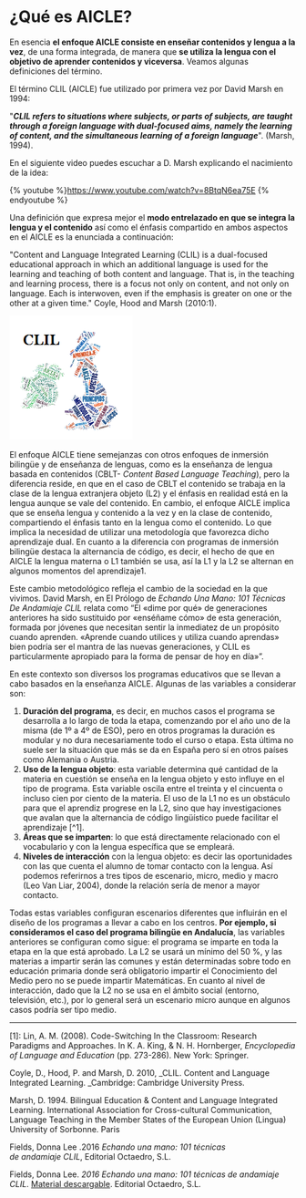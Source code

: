 # ¿Qué es AICLE?

En esencia **el enfoque AICLE consiste en enseñar contenidos y lengua a la vez**, de una forma integrada, de manera que **se utiliza la lengua con el objetivo de aprender contenidos y viceversa**. Veamos algunas definiciones del término.

El término CLIL (AICLE) fue utilizado por primera vez por David Marsh en 1994:

"_**CLIL refers to situations where subjects, or parts of subjects, are taught through a foreign language with dual-focused aims, namely the learning of content, and the simultaneous learning of a foreign language**_". (Marsh, 1994).

En el siguiente video puedes escuchar a D. Marsh explicando el nacimiento de la idea:

{% youtube %}https://www.youtube.com/watch?v=8BtqN6ea75E {% endyoutube %}

Una definición que expresa mejor el **modo entrelazado en que se integra la lengua y el contenido** así como el énfasis compartido en ambos aspectos en el AICLE es la enunciada a continuación:

"Content and Language Integrated Learning (CLIL) is a dual-focused educational approach in which an additional language is used for the learning and teaching of both content and language. That is, in the teaching and learning process, there is a focus not only on content, and not only on language. Each is interwoven, even if the emphasis is greater on one or the other at a given time." Coyle, Hood and Marsh (2010:1).


![Wordle 3 AICLE](img/REAaicle_14_07_16_B1_T1_Principios_v2_img3.png)


El enfoque AICLE tiene semejanzas con otros enfoques de inmersión bilingüe y de enseñanza de lenguas, como es la enseñanza de lengua basada en contenidos (CBLT- _Content Based Language Teaching_), pero la diferencia reside, en que en el caso de CBLT el contenido se trabaja en la clase de la lengua extranjera objeto (L2) y el énfasis en realidad está en la lengua aunque se vale del contenido. En cambio, el enfoque AICLE implica que se enseña lengua y contenido a la vez y en la clase de contenido, compartiendo el énfasis tanto en la lengua como el contenido. Lo que implica la necesidad de utilizar una metodología que favorezca dicho aprendizaje dual. En cuanto a la diferencia con programas de inmersión bilingüe destaca la alternancia de código, es decir, el hecho de que en AICLE la lengua materna o L1 también se usa, así la L1 y la L2 se alternan en algunos momentos del aprendizaje1.

Este cambio metodológico refleja el cambio de la sociedad en la que vivimos. David Marsh, en El Prólogo de _Echando Una Mano: 101 Técnicas De Andamiaje CLIL_ relata como “El «dime por qué» de generaciones anteriores ha sido sustituido por «enséñame cómo» de esta generación, formada por jóvenes que necesitan sentir la inmediatez de un propósito cuando aprenden. «Aprende cuando utilices y utiliza cuando aprendas» bien podría ser el mantra de las nuevas generaciones, y CLIL es particularmente apropiado para la forma de pensar de hoy en día»”.

En este contexto son diversos los programas educativos que se llevan a cabo basados en la enseñanza AICLE. Algunas de las variables a considerar son:

1.  **Duración del programa**, es decir, en muchos casos el programa se desarrolla a lo largo de toda la etapa, comenzando por el año uno de la misma (de 1º a 4º de ESO), pero en otros programas la duración es modular y no dura necesariamente todo el curso o etapa. Esta última no suele ser la situación que más se da en España pero sí en otros países como Alemania o Austria.
2.  **Uso de la lengua objeto**: esta variable determina qué cantidad de la materia en cuestión se enseña en la lengua objeto y esto influye en el tipo de programa. Esta variable oscila entre el treinta y el cincuenta o incluso cien por ciento de la materia. El uso de la L1 no es un obstáculo para que el aprendiz progrese en la L2, sino que hay investigaciones que avalan que la alternancia de código lingüístico puede facilitar el aprendizaje [^1].
3.  **Áreas que se imparten**: lo que está directamente relacionado con el vocabulario y con la lengua específica que se empleará.
4.  **Niveles de interacción** con la lengua objeto: es decir las oportunidades con las que cuenta el alumno de tomar contacto con la lengua. Así podemos referirnos a tres tipos de escenario, micro, medio y macro (Leo Van Liar, 2004), donde la relación sería de menor a mayor contacto.

Todas estas variables configuran escenarios diferentes que influirán en el diseño de los programas a llevar a cabo en los centros. **Por ejemplo, si consideramos el caso del programa bilingüe en Andalucía**, las variables anteriores se configuran como sigue: el programa se imparte en toda la etapa en la que está aprobado. La L2 se usará un mínimo del 50 %, y las materias a impartir serán las comunes y están determinadas sobre todo en educación primaria donde será obligatorio impartir el Conocimiento del Medio pero no se puede impartir Matemáticas. En cuanto al nivel de interacción, dado que la L2 no se usa en el ámbito social (entorno, televisión, etc.), por lo general será un escenario micro aunque en algunos casos podría ser tipo medio.

* * *

[1]: Lin, A. M. (2008). Code-Switching In the Classroom: Research Paradigms and Approaches. In K. A. King, & N. H. Hornberger, _Encyclopedia of Language and Education_ (pp. 273-286). New York: Springer.

Coyle, D., Hood, P. and Marsh, D. 2010, _CLIL. Content and Language Integrated Learning. _Cambridge: Cambridge University Press.

Marsh, D. 1994. Bilingual Education & Content and Language Integrated Learning. International Association for Cross-cultural Communication, Language Teaching in the Member States of the European Union (Lingua) University of Sorbonne. Paris

Fields, Donna Lee .2016 _Echando una mano: 101 técnicas de andamiaje CLIL_, Editorial Octaedro, S.L.

Fields, Donna Lee. _2016 Echando una mano: 101 técnicas de andamiaje CLIL_. [Material descargable](http://formacion.intef.es/pluginfile.php/214299/mod_imscp/content/1/03_12018.pdf). Editorial Octaedro, S.L.